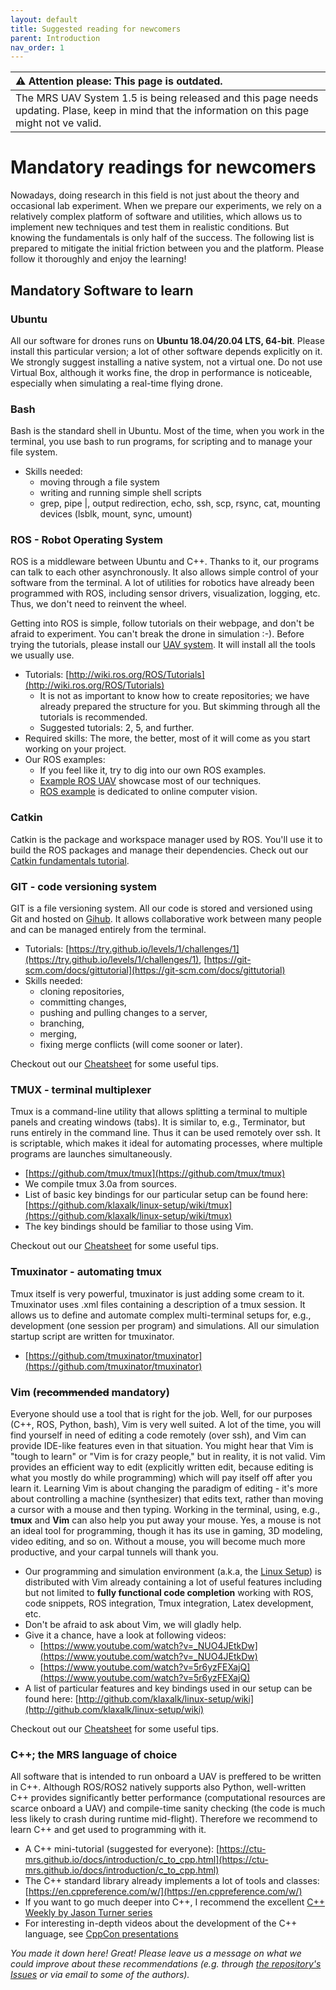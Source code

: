 ```yaml
---
layout: default
title: Suggested reading for newcomers
parent: Introduction
nav_order: 1
---
```


| :warning: **Attention please: This page is outdated.**                                                                                           |
| :---                                                                                                                                             |
| The MRS UAV System 1.5 is being released and this page needs updating. Plase, keep in mind that the information on this page might not ve valid. |

# Mandatory readings for newcomers

Nowadays, doing research in this field is not just about the theory and occasional lab experiment.
When we prepare our experiments, we rely on a relatively complex platform of software and utilities, which allows us to implement new techniques and test them in realistic conditions.
But knowing the fundamentals is only half of the success.
The following list is prepared to mitigate the initial friction between you and the platform.
Please follow it thoroughly and enjoy the learning!

## Mandatory Software to learn

### Ubuntu

All our software for drones runs on **Ubuntu 18.04/20.04 LTS, 64-bit**.
Please install this particular version; a lot of other software depends explicitly on it.
We strongly suggest installing a native system, not a virtual one.
Do not use Virtual Box, although it works fine, the drop in performance is noticeable, especially when simulating a real-time flying drone.

### Bash

Bash is the standard shell in Ubuntu.
Most of the time, when you work in the terminal, you use bash to run programs, for scripting and to manage your file system.

* Skills needed:
  * moving through a file system
  * writing and running simple shell scripts
  * grep, pipe \|, output redirection, echo, ssh, scp, rsync, cat, mounting devices (lsblk, mount, sync, umount)

### ROS - Robot Operating System

ROS is a middleware between Ubuntu and C++.
Thanks to it, our programs can talk to each other asynchronously.
It also allows simple control of your software from the terminal.
A lot of utilities for robotics have already been programmed with ROS, including sensor drivers, visualization, logging, etc.
Thus, we don't need to reinvent the wheel.

Getting into ROS is simple, follow tutorials on their webpage, and don't be afraid to experiment.
You can't break the drone in simulation :-).
Before trying the tutorials, please install our [UAV system](https://github.com/ctu-mrs/mrs_uav_system).
It will install all the tools we usually use.

* Tutorials: [http://wiki.ros.org/ROS/Tutorials](http://wiki.ros.org/ROS/Tutorials)
  * It is not as important to know how to create repositories; we have already prepared the structure for you. But skimming through all the tutorials is recommended.
  * Suggested tutorials: 2, 5, and further.
* Required skills: The more, the better, most of it will come as you start working on your project.
* Our ROS examples:
  * If you feel like it, try to dig into our own ROS examples.
  * [Example ROS UAV](https://github.com/ctu-mrs/example_ros_uav) showcase most of our techniques.
  * [ROS example](https://github.com/ctu-mrs/example_ros_vision) is dedicated to online computer vision.

### Catkin

Catkin is the package and workspace manager used by ROS.
You'll use it to build the ROS packages and manage their dependencies.
Check out our [Catkin fundamentals tutorial](https://ctu-mrs.github.io/docs/software/catkin/managing_workspaces.html).

### GIT - code versioning system

GIT is a file versioning system.
All our code is stored and versioned using Git and hosted on [Gihub](https://github.com/ctu-mrs).
It allows collaborative work between many people and can be managed entirely from the terminal.

* Tutorials: [https://try.github.io/levels/1/challenges/1](https://try.github.io/levels/1/challenges/1), [https://git-scm.com/docs/gittutorial](https://git-scm.com/docs/gittutorial)
* Skills needed:
  * cloning repositories,
  * committing changes,
  * pushing and pulling changes to a server,
  * branching,
  * merging,
  * fixing merge conflicts (will come sooner or later).

Checkout out our [Cheatsheet](https://github.com/ctu-mrs/mrs_cheatsheet) for some useful tips.

### TMUX - terminal multiplexer

Tmux is a command-line utility that allows splitting a terminal to multiple panels and creating windows (tabs).
It is similar to, e.g., Terminator, but runs entirely in the command line.
Thus it can be used remotely over ssh.
It is scriptable, which makes it ideal for automating processes, where multiple programs are launches simultaneously.

* [https://github.com/tmux/tmux](https://github.com/tmux/tmux)
* We compile tmux 3.0a from sources.
* List of basic key bindings for our particular setup can be found here: [https://github.com/klaxalk/linux-setup/wiki/tmux](https://github.com/klaxalk/linux-setup/wiki/tmux)
* The key bindings should be familiar to those using Vim.

Checkout out our [Cheatsheet](https://github.com/ctu-mrs/mrs_cheatsheet) for some useful tips.

### Tmuxinator - automating tmux

Tmux itself is very powerful, tmuxinator is just adding some cream to it.
Tmuxinator uses .xml files containing a description of a tmux session.
It allows us to define and automate complex multi-terminal setups for, e.g., development (one session per program) and simulations.
All our simulation startup script are written for tmuxinator.

* [https://github.com/tmuxinator/tmuxinator](https://github.com/tmuxinator/tmuxinator)

### Vim (~~recommended~~ mandatory)

Everyone should use a tool that is right for the job.
Well, for our purposes (C++, ROS, Python, bash), Vim is very well suited.
A lot of the time, you will find yourself in need of editing a code remotely (over ssh), and Vim can provide IDE-like features even in that situation.
You might hear that Vim is "tough to learn" or "Vim is for crazy people," but in reality, it is not valid.
Vim provides an efficient way to edit (explicitly written edit, because editing is what you mostly do while programming) which will pay itself off after you learn it.
Learning Vim is about changing the paradigm of editing - it's more about controlling a machine (synthesizer) that edits text, rather than moving a cursor with a mouse and then typing.
Working in the terminal, using, e.g., **tmux** and **Vim** can also help you put away your mouse.
Yes, a mouse is not an ideal tool for programming, though it has its use in gaming, 3D modeling, video editing, and so on.
Without a mouse, you will become much more productive, and your carpal tunnels will thank you.

* Our programming and simulation environment (a.k.a, the [Linux Setup](https://github.com/klaxalk/linux-setup)) is distributed with Vim already containing a lot of useful features including but not limited to **fully functional code completion** working with ROS, code snippets, ROS integration, Tmux integration, Latex development, etc.
* Don't be afraid to ask about Vim, we will gladly help.
* Give it a chance, have a look at following videos:
  * [https://www.youtube.com/watch?v=_NUO4JEtkDw](https://www.youtube.com/watch?v=_NUO4JEtkDw)
  * [https://www.youtube.com/watch?v=5r6yzFEXajQ](https://www.youtube.com/watch?v=5r6yzFEXajQ)
* A list of particular features and key bindings used in our setup can be found here: [http://github.com/klaxalk/linux-setup/wiki](http://github.com/klaxalk/linux-setup/wiki)

Checkout out our [Cheatsheet](https://github.com/ctu-mrs/mrs_cheatsheet) for some useful tips.

### C++; the MRS language of choice

All software that is intended to run onboard a UAV is preffered to be written in C++.
Although ROS/ROS2 natively supports also Python, well-written C++ provides significantly better performance (computational resources are scarce onboard a UAV) and compile-time sanity checking (the code is much less likely to crash during runtime mid-flight).
Therefore we recommend to learn C++ and get used to programming with it.

* A C++ mini-tutorial (suggested for everyone): [https://ctu-mrs.github.io/docs/introduction/c_to_cpp.html](https://ctu-mrs.github.io/docs/introduction/c_to_cpp.html)
* The C++ standard library already implements a lot of tools and classes: [https://en.cppreference.com/w/](https://en.cppreference.com/w/)
* If you want to go much deeper into C++, I recommend the excellent [C++ Weekly by Jason Turner series](https://www.youtube.com/user/lefticus1)
* For interesting in-depth videos about the development of the C++ language, see [CppCon presentations](https://www.youtube.com/user/CppCon)

*You made it down here! Great! Please leave us a message on what we could improve about these recommendations (e.g. through [the repository's Issues](https://github.com/ctu-mrs/ctu-mrs.github.io/issues/new) or via email to some of the authors).*
